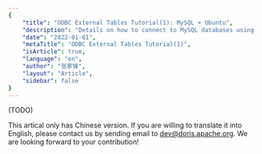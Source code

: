 ```yaml
---
{
    "title": "ODBC External Tables Tutorial(1): MySQL + Ubuntu",
    "description": "Details on how to connect to MySQL databases using ODBC external tables on Ubuntu",
    "date": "2022-01-01",
    "metaTitle": "ODBC External Tables Tutorial(1)",
    "isArticle": true,
    "language": "en",
    "author": "张家锋",
    "layout": "Article",
    "sidebar": false
}
---
```


<!--
Licensed to the Apache Software Foundation (ASF) under one
or more contributor license agreements.  See the NOTICE file
distributed with this work for additional information
regarding copyright ownership.  The ASF licenses this file
to you under the Apache License, Version 2.0 (the
"License"); you may not use this file except in compliance
with the License.  You may obtain a copy of the License at

  http://www.apache.org/licenses/LICENSE-2.0

Unless required by applicable law or agreed to in writing,
software distributed under the License is distributed on an
"AS IS" BASIS, WITHOUT WARRANTIES OR CONDITIONS OF ANY
KIND, either express or implied.  See the License for the
specific language governing permissions and limitations
under the License.
-->

(TODO)

This artical only has Chinese version. If you are willing to translate it into English, please contact us by sending email to dev@doris.apache.org. We are looking forward to your contribution!

